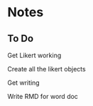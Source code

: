 # Notes


## To Do


Get Likert working

Create all the likert objects

Get writing

Write RMD for word doc